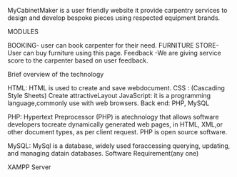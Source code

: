 MyCabinetMaker is a user friendly website it provide carpentry services to design and develop bespoke pieces using respected equipment brands.

MODULES

BOOKING- user can book carpenter for their need.
FURNITURE STORE-User can buy furniture using this page.
Feedback -We are giving service score to the carpenter based on user feedback.

Brief overview of the technology
 
HTML: HTML is used to create and save webdocument. 
CSS : (Cascading Style Sheets) Create attractiveLayout
JavaScript: it is a programming language,commonly use with web browsers.
Back end: PHP, MySQL

PHP: Hypertext Preprocessor (PHP) is atechnology that allows software developers tocreate
dynamically generated web pages, in HTML, XML,or other document types, as per client request.
PHP is open source software.

MySQL: MySql is a database, widely used foraccessing querying, updating, and managing datain databases.
Software Requirement(any one)

XAMPP Server
